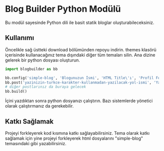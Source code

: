 # Blog Builder Python Modülü
Bu modül sayesinde Python dili ile basit statik bloglar oluşturabileceksiniz.

## Kullanımı
Öncelikle sağ üstteki download bölümünden repoyu indirin. themes klasörü içerisinde kullanacağınız tema dışındaki diğer tüm temaları silin. Ana dizine gelerek bir python dosyası oluşturun.

```python
import blogbuilder as bb

bb.config('simple-blog', 'Blogunuzun İsmi', 'HTML Title\'ı', 'Profil Fotoğrafınızın Yolu (Url de olabilir)', 'Sayfanın en altında görünecek yazı')
bb.post('yazinizin-turkce-karakter-kullanmadan-yazilacak-yol-ismi', 'Yazınızın Başlığı', 'Yazınızın Fotoğrafının Yolu (Url de olabilir)', 'Yazınızın özeti', 'Yazınızın içeriği (html taglerini kullanabilirsiniz)')
# diğer postlarınız da buraya gelecek
bb.build()
```

İçini yazdıktan sonra python dosyanızı çalıştırın. Bazı sistemlerde yönetici olarak çalıştırmanız da gerekebilir.

## Katkı Sağlamak
Projeyi forkleyerek kod kısmına katkı sağlayabilirsiniz. Tema olarak katkı sağlamak için yine projeyi forkleyerek html dosyalarını "simple-blog" temasındaki gibi yazabilirsiniz.